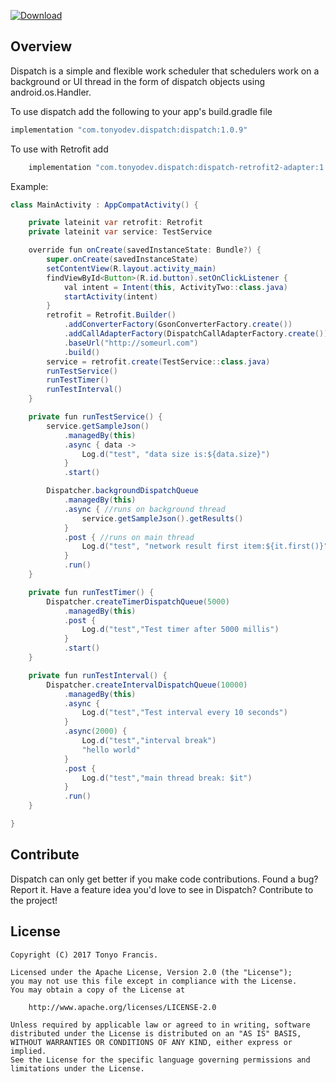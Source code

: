 [ ![Download](https://api.bintray.com/packages/tonyofrancis/maven/dispatch/images/download.svg?version=1.0.9) ](https://bintray.com/tonyofrancis/maven/dispatch/1.0.9/link)

Overview
--------

Dispatch is a simple and flexible work scheduler that schedulers work on a background or UI thread in the form of dispatch objects using android.os.Handler.

To use dispatch add the following to your app's build.gradle file
```java
implementation "com.tonyodev.dispatch:dispatch:1.0.9"
```

To use with Retrofit add
```java
    implementation "com.tonyodev.dispatch:dispatch-retrofit2-adapter:1.0.9"
```

Example:
```java
class MainActivity : AppCompatActivity() {

    private lateinit var retrofit: Retrofit
    private lateinit var service: TestService

    override fun onCreate(savedInstanceState: Bundle?) {
        super.onCreate(savedInstanceState)
        setContentView(R.layout.activity_main)
        findViewById<Button>(R.id.button).setOnClickListener {
            val intent = Intent(this, ActivityTwo::class.java)
            startActivity(intent)
        }
        retrofit = Retrofit.Builder()
            .addConverterFactory(GsonConverterFactory.create())
            .addCallAdapterFactory(DispatchCallAdapterFactory.create())
            .baseUrl("http://someurl.com")
            .build()
        service = retrofit.create(TestService::class.java)
        runTestService()
        runTestTimer()
        runTestInterval()
    }

    private fun runTestService() {
        service.getSampleJson()
            .managedBy(this)
            .async { data ->
                Log.d("test", "data size is:${data.size}")
            }
            .start()

        Dispatcher.backgroundDispatchQueue
            .managedBy(this)
            .async { //runs on background thread
                service.getSampleJson().getResults()
            }
            .post { //runs on main thread
                Log.d("test", "network result first item:${it.first()}")
            }
            .run()
    }

    private fun runTestTimer() {
        Dispatcher.createTimerDispatchQueue(5000)
            .managedBy(this)
            .post {
                Log.d("test","Test timer after 5000 millis")
            }
            .start()
    }

    private fun runTestInterval() {
        Dispatcher.createIntervalDispatchQueue(10000)
            .managedBy(this)
            .async {
                Log.d("test","Test interval every 10 seconds")
            }
            .async(2000) {
                Log.d("test","interval break")
                "hello world"
            }
            .post {
                Log.d("test","main thread break: $it")
            }
            .run()
    }

}
```


Contribute
----------

Dispatch can only get better if you make code contributions. Found a bug? Report it.
Have a feature idea you'd love to see in Dispatch? Contribute to the project!


License
-------

```
Copyright (C) 2017 Tonyo Francis.

Licensed under the Apache License, Version 2.0 (the "License");
you may not use this file except in compliance with the License.
You may obtain a copy of the License at

	http://www.apache.org/licenses/LICENSE-2.0

Unless required by applicable law or agreed to in writing, software
distributed under the License is distributed on an "AS IS" BASIS,
WITHOUT WARRANTIES OR CONDITIONS OF ANY KIND, either express or implied.
See the License for the specific language governing permissions and
limitations under the License.
```
